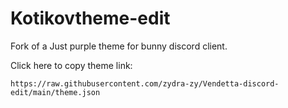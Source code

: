 <h1>Kotikovtheme-edit</h1>
Fork of a Just purple theme for bunny discord client.

Click here to copy theme link:
```
https://raw.githubusercontent.com/zydra-zy/Vendetta-discord-edit/main/theme.json
```